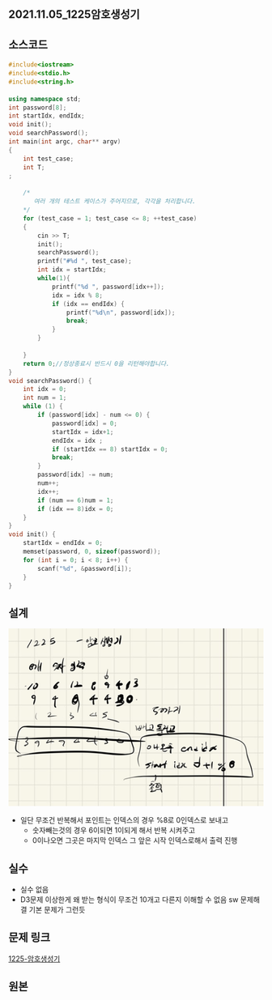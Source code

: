 ## 2021.11.05_1225암호생성기

## 소스코드

```c++
#include<iostream>
#include<stdio.h>
#include<string.h>

using namespace std;
int password[8];
int startIdx, endIdx;
void init();
void searchPassword();
int main(int argc, char** argv)
{
	int test_case;
	int T;
;

	/*
	   여러 개의 테스트 케이스가 주어지므로, 각각을 처리합니다.
	*/
	for (test_case = 1; test_case <= 8; ++test_case)
	{
		cin >> T;
		init();
		searchPassword();
		printf("#%d ", test_case);
		int idx = startIdx;
		while(1){
			printf("%d ", password[idx++]);
			idx = idx % 8;
			if (idx == endIdx) {
				printf("%d\n", password[idx]);
				break;
			}
		}

	}
	return 0;//정상종료시 반드시 0을 리턴해야합니다.
}
void searchPassword() {
	int idx = 0;
	int num = 1;
	while (1) {
		if (password[idx] - num <= 0) {
			password[idx] = 0;
			startIdx = idx+1; 
			endIdx = idx ;
			if (startIdx == 8) startIdx = 0;
			break;
		}
		password[idx] -= num;
		num++;
		idx++;
		if (num == 6)num = 1;
		if (idx == 8)idx = 0;
	}
}
void init() {
	startIdx = endIdx = 0;
	memset(password, 0, sizeof(password));
	for (int i = 0; i < 8; i++) {
		scanf("%d", &password[i]);
	}
}
```

## 설계

![image-20211105232207350](2021.11.05_1225암호생성기.assets/image-20211105232207350.png)

- 일단 무조건 반복해서 포인트는 인덱스의 경우 %8로 0인덱스로 보내고
  - 숫자빼는것의 경우 6이되면 1이되게 해서 반복 시켜주고
  - 0이나오면 그곳은 마지막 인덱스 그 앞은 시작 인덱스로해서 출력 진행

## 실수

- 실수 없음
- D3문제 이상한게 왜 받는 형식이 무조건 10개고 다른지 이해할 수 없음 sw 문제해결 기본 문제가 그런듯

## 문제 링크

[1225-암호생성기](https://swexpertacademy.com/main/code/problem/problemDetail.do?problemLevel=3&contestProbId=AV14uWl6AF0CFAYD&categoryId=AV14uWl6AF0CFAYD&categoryType=CODE&problemTitle=&orderBy=PASS_RATE&selectCodeLang=ALL&select-1=3&pageSize=10&pageIndex=1)

## 원본

